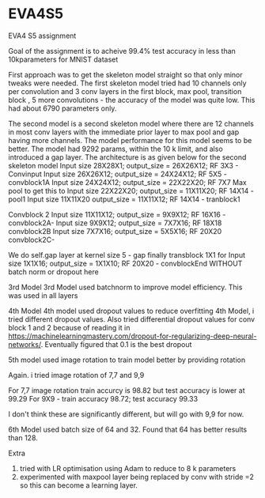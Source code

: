 # EVA4S5
EVA4 S5 assignment

Goal of the assignment is to acheive 99.4% test accuracy in less than 10kparameters for MNIST dataset

First approach was to get the skeleton model straight so that only minor tweaks were needed. 
The first skeleton model tried had 10 channels only per convolution and 3 conv layers in the first block, max pool, transition block , 5 more convolutions - the accuracy of the model was quite low. This had about 6790 parameters only. 

The second model is a second skeleton model where there are 12 channels in most conv layers with the immediate prior layer to max pool and gap having more channels. The model performance for this model seems to be better. The model had 9292 params, within the 10 k limit, and also introduced a gap layer.
The architecture is as given below for the second skeleton model
Input size 28X28X1; output_size = 26X26X12; RF 3X3 - Convinput 
Input size 26X26X12; output_size = 24X24X12; RF 5X5 - convblock1A
Input size 24X24X12; output_size = 22X22X20; RF 7X7 
Max pool to get this to Input size 22X22X20; output_size = 11X11X20; RF 14X14 - pool1 
Input size 11X11X20 output_size = 11X11X12; RF 14X14 - tranblock1

Convblock 2 
Input size 11X11X12; output_size = 9X9X12; RF 16X16 - convblock2A-
Input size 9X9X12; output_size = 7X7X16; RF 18X18 convblock2B
Input size 7X7X16; output_size = 5X5X16; RF 20X20 convblock2C-

We do self.gap layer at kernel size 5 - gap 
finally transblock 1X1 for Input size 1X1X16; output_size = 1X1X10; RF 20X20 - convblockEnd WITHOUT batch norm or dropout here

3rd Model
3rd Model used batchnorm to improve model efficiency. This was used in all layers

4th Model 
4th model used dropout values to reduce overfitting
4th Model, i tried different dropout values. Also tried differential dropout values for conv block 1 and 2 because of reading it in https://machinelearningmastery.com/dropout-for-regularizing-deep-neural-networks/. 
Eventually figured that 0.1 is the best dropout

5th model
used image rotation to train model better by providing rotation

Again. i tried image rotation of 7,7 and 9,9

For 7,7 image rotation
train accurcy is 98.82 but test accuracy is lower at 99.29
For 9X9 - 
train accuracy 98.72; test accuracy 99.33

I don't think these are significantly different, but will go with 9,9 for now.

6th Model
used batch size of 64 and 32. Found that 64 has better results than 128.

Extra
1. tried with LR optimisation using Adam to reduce to 8 k parameters 
2. experimented with maxpool layer being replaced by conv with stride =2 so this can become a learning layer. 


